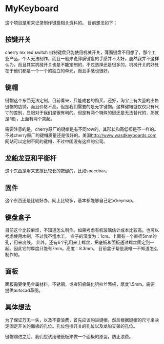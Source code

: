 # MyKeyboard 

这个项目是用来记录制作键盘相关资料的。
目前想法如下：

按键开关
---------
cherry mx red switch
自制键盘只能使用机械开关，薄面键盘不用想了，那个工业产品，个人无法制作，而且一般来说薄膜键盘的手感并不太好，虽然我并不这样认为。而且其实机械开关也是不能定制的，不过选择还是很多的。机械开关的好处在于他们都是一个一个的独立的单元，而且手感也很好。

键帽
-----
键帽这个东西无法定制，目前看来，只能成套的购买。还好，淘宝上有大量的出售键帽的店铺，而且价格不高。但是我们需要的是无字键帽。这样键帽就仅仅只有尺寸的差别，显眼对于我们是很有利的。但是有两个特殊的键还是无法替代的，那就是f和j，上面有两个突起。

需要注意的是，cherry原厂的键帽是有不同row的。其形状和高低都是不一样的。不过cherry原厂的键帽质量还是很好的。美国<http://www.wasdkeyboards.com>网站可以定制不同的键帽，不过中国没有这样的公司。

龙船龙豆和平衡杆
--------
这个东西是用来支撑比较长的按键的，比如spacebar。

固件
-----
这个东西还是比较好办，网上比较多，基本都能够自己定义keymap。

键盘盒子
--------
目前这个比较麻烦，不知道怎么制作。如果考虑有机玻璃估计成本比较高。也可以考虑使用木制，不过我不懂木工。
盒子的深度为：1cm。上面有一个直径5mm的孔，用来出线。
此外，还有6个孔用来上螺丝，把底板和面板通过螺丝固定到一起。因此它的厚度只能有7mm。高度：8.3mm。
目前盒子帮是我唯一不知道怎么制作的。



面板
----
面板需要使用金属材料，不锈钢，或者阳极氧化铝拉丝面板，厚度1.5mm。需要提供autocad草图。

具体想法
--------
为了保证万无一失，以及不要浪费，首先应该购进键帽。然后根据键帽的尺寸来决定固定开关的面板的孔位。孔位包括开关的孔位以及龙船支架的孔位。

键帽购进之后，我们应该用硬纸板来做一个面板的原型，防止浪费。








